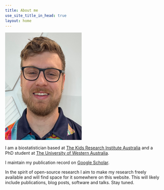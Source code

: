 ```yaml
---
title: About me
use_site_title_in_head: true
layout: home
---
```


<div class="profile-picture-container">
    <img src="/assets/profile.jpg" width = "250" height = "350" class="profile-picture" />
</div>

I am a biostatistician based at [The Kids Research Institute Australia](https://www.thekids.org.au/) and a PhD student at [The University of Western Australia](https://www.uwa.edu.au/). 

I maintain my publication record on [Google Scholar](https://scholar.google.com/citations?user=trDAMEUAAAAJ&hl=en&oi=ao). 

In the spirit of open-source research I aim to make my research freely available and will find space for it somewhere on this website. This will likely include publications, blog posts, software and talks. Stay tuned.
